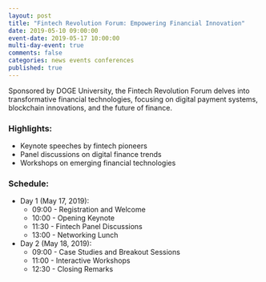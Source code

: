 ```yaml
---
layout: post
title: "Fintech Revolution Forum: Empowering Financial Innovation"
date: 2019-05-10 09:00:00
event-date: 2019-05-17 10:00:00
multi-day-event: true
comments: false
categories: news events conferences
published: true
---
```

Sponsored by DOGE University, the Fintech Revolution Forum delves into transformative financial technologies, focusing on digital payment systems, blockchain innovations, and the future of finance.

### Highlights:
- Keynote speeches by fintech pioneers
- Panel discussions on digital finance trends
- Workshops on emerging financial technologies

### Schedule:
- Day 1 (May 17, 2019):
  - 09:00 - Registration and Welcome
  - 10:00 - Opening Keynote
  - 11:30 - Fintech Panel Discussions
  - 13:00 - Networking Lunch
- Day 2 (May 18, 2019):
  - 09:00 - Case Studies and Breakout Sessions
  - 11:00 - Interactive Workshops
  - 12:30 - Closing Remarks 